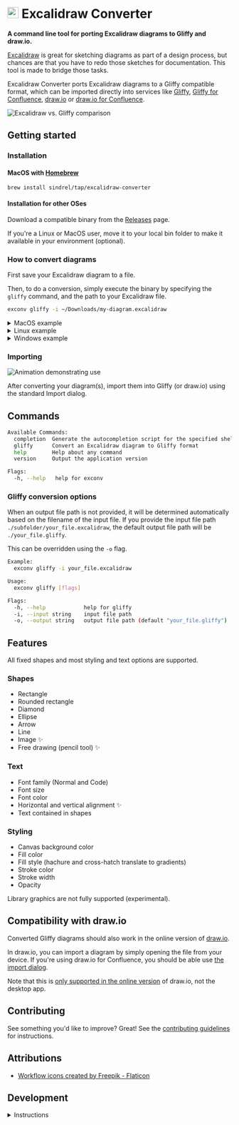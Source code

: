 # <img src="assets/workflow.png" alt="logo" width="25"/> Excalidraw Converter 

**A command line tool for porting Excalidraw diagrams to Gliffy and draw.io.** 

[Excalidraw](https://excalidraw.com/) is great for sketching diagrams as part of a design process, but chances are that you have to redo those sketches for documentation. This tool is made to bridge those tasks.

Excalidraw Converter ports Excalidraw diagrams to a Gliffy compatible format, which can be imported directly into services like [Gliffy](https://www.gliffy.com/), [Gliffy for Confluence](https://marketplace.atlassian.com/apps/254/gliffy-diagrams-for-confluence), [draw.io](https://draw.io) or [draw.io for Confluence](https://www.drawio.com/doc/drawio-confluence-cloud).

![Excalidraw vs. Gliffy comparison](exconv-comparison.png "Comparison")

## Getting started

### Installation
#### MacOS with [Homebrew](https://brew.sh/)
```shell
brew install sindrel/tap/excalidraw-converter
```

#### Installation for other OSes
Download a compatible binary from the [Releases](https://github.com/sindrel/excalidraw-converter/releases) page.

If you're a Linux or MacOS user, move it to your local bin folder to make it available in your environment (optional).

### How to convert diagrams
First save your Excalidraw diagram to a file.

Then, to do a conversion, simply execute the binary by specifying the `gliffy` command, and the path to your Excalidraw file.

```sh
exconv gliffy -i ~/Downloads/my-diagram.excalidraw
```

<details>
  <summary>MacOS example</summary>

  ```sh
  $ exconv gliffy -i ~/Downloads/my-diagram.excalidraw
  Parsing input file: ~/Downloads/my-diagram.excalidraw
  Adding object: com.gliffy.shape.basic.basic_v1.default.rectangle
  Adding object: com.gliffy.shape.basic.basic_v1.default.text
  [...]
  Adding object: com.gliffy.shape.basic.basic_v1.default.text
  Adding object: com.gliffy.shape.basic.basic_v1.default.line
  Converted diagram saved to file: my-diagram.gliffy
  ```
</details>

<details>
  <summary>Linux example</summary>

  ```sh
  $ ./exconv gliffy -i ~/Downloads/my-diagram.excalidraw
  Parsing input file: ~/Downloads/my-diagram.excalidraw
  Adding object: com.gliffy.shape.basic.basic_v1.default.rectangle
  Adding object: com.gliffy.shape.basic.basic_v1.default.text
  [...]
  Adding object: com.gliffy.shape.basic.basic_v1.default.text
  Adding object: com.gliffy.shape.basic.basic_v1.default.line
  Converted diagram saved to file: my-diagram.gliffy
  ```
</details>

<details>
  <summary>Windows example</summary>

  ```sh
  C:\> exconv.exe gliffy -i C:\Downloads\my-diagram.excalidraw
  Parsing input file: C:\Downloads\my-diagram.excalidraw
  Adding object: com.gliffy.shape.basic.basic_v1.default.rectangle
  Adding object: com.gliffy.shape.basic.basic_v1.default.text
  [...]
  Adding object: com.gliffy.shape.basic.basic_v1.default.text
  Adding object: com.gliffy.shape.basic.basic_v1.default.line
  Converted diagram saved to file: my-diagram.gliffy
  ```
</details>  

### Importing
![Animation demonstrating use](exconv.gif "Animation")

After converting your diagram(s), import them into Gliffy (or draw.io) using the standard Import dialog.

## Commands
```sh
Available Commands:
  completion  Generate the autocompletion script for the specified shell
  gliffy      Convert an Excalidraw diagram to Gliffy format
  help        Help about any command
  version     Output the application version

Flags:
  -h, --help   help for exconv
```

### Gliffy conversion options  
When an output file path is not provided, it will be determined
automatically based on the filename of the input file. If you provide the
input file path `./subfolder/your_file.excalidraw`, the default output file path will be `./your_file.gliffy`.

This can be overridden using the `-o` flag.

```sh
Example:
  exconv gliffy -i your_file.excalidraw

Usage:
  exconv gliffy [flags]

Flags:
  -h, --help            help for gliffy
  -i, --input string    input file path
  -o, --output string   output file path (default "your_file.gliffy")
```

## Features

All fixed shapes and most styling and text options are supported.

### Shapes
* Rectangle
* Rounded rectangle
* Diamond
* Ellipse
* Arrow
* Line
* Image :sparkles:
* Free drawing (pencil tool) :sparkles:

### Text
* Font family (Normal and Code)
* Font size
* Font color
* Horizontal and vertical alignment :sparkles:
* Text contained in shapes

### Styling
* Canvas background color
* Fill color
* Fill style (hachure and cross-hatch translate to gradients)
* Stroke color
* Stroke width
* Opacity

Library graphics are not fully supported (experimental).

## Compatibility with draw.io
Converted Gliffy diagrams should also work in the online version of [draw.io](https://draw.io).

In draw.io, you can import a diagram by simply opening the file from your device. If you're using draw.io for Confluence, you should be able use [the import dialog](https://drawio-app.com/blog/draw-io-for-confluence-now-with-gliffy-import/).

Note that this is [only supported in the online version](https://www.drawio.com/blog/import-gliffy-online) of draw.io, not the desktop app.

## Contributing
See something you'd like to improve? Great! See the [contributing guidelines](CONTRIBUTING.md) for instructions.

## Attributions  
* <a href="https://www.flaticon.com/free-icons/workflow" title="workflow icons">Workflow icons created by Freepik - Flaticon</a>

## Development
<details>
  <summary>Instructions</summary>

### Prerequisites:
* Go (see version in `go.mod`)

### Download dependencies
```shell
go mod download
```

### Run tests
```shell
go test -v ./...
```

### Compile and run
```shell
go run ./cmd/main.go <command> <arguments>
```

</details>
